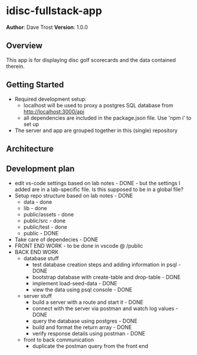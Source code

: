 # idisc-fullstack-app

**Author**: Dave Trost
**Version**: 1.0.0

## Overview

This app is for displaying disc golf scorecards and the data contained therein.

## Getting Started
<!-- What are the steps that a user must take in order to build this app on their own machine and get it running? -->
- Required development setup:
  - localhost will be used to proxy a postgres SQL database from <http://localhost:3000/api>
  - all dependencies are included in the package.json file. Use 'npm i' to set up
- The server and app are grouped together in this (single) repository

## Architecture
<!-- Provide a detailed description of the application design. What technologies (languages, libraries, etc) you're using, and any other relevant design information. -->

## Development plan

- edit vs-code settings based on lab notes - DONE - but the settings I added are in a lab-specific file. Is this supposed to be in a global file?
- Setup repo structure based on lab notes - DONE
  - data - done
  - lib - done
  - public/assets - done
  - public/src - done
  - public/test - done
  - public - DONE
- Take care of dependecies - DONE
- FRONT END WORK - to be done in vscode @ /public
- BACK END WORK
  - database stuff
    - test database creation steps and adding information in psql - DONE
    - bootstrap database with create-table and drop-table - DONE
    - implement load-seed-data - DONE
    - view the data using psql console - DONE
  - server stuff
    - build a server with a route and start it - DONE
    - connect with the server via postman and watch log values - DONE
    - query the database using postgres - DONE
    - build and format the return array - DONE
    - verify response details using postman - DONE
  - front to back communication
    - duplicate the postman query from the front end

